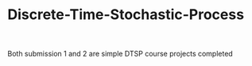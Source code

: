 # Discrete-Time-Stochastic-Process <br><br>
Both submission 1 and 2 are simple DTSP course projects completed 

